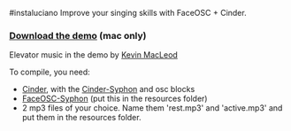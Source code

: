 #instaluciano
Improve your singing skills with FaceOSC + Cinder.

### [Download the demo](http://jakepyne.co.uk/downloads/instaLuciano.zip) (mac only)

Elevator music in the demo by [Kevin MacLeod](http://incompetech.com/music/royalty-free/?genre=Jazz)

To compile, you need:
- [Cinder](http://libcinder.org/), with the [Cinder-Syphon](https://github.com/astellato/Cinder-Syphon) and osc blocks
- [FaceOSC-Syphon](https://raw.github.com/kylemcdonald/ofxFaceTracker/master/readme.md) (put this in the resources folder)
- 2 mp3 files of your choice. Name them 'rest.mp3' and 'active.mp3' and put them in the resources folder.